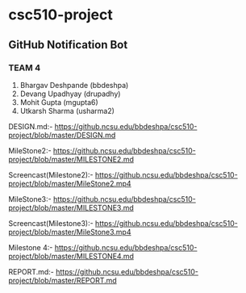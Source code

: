 # csc510-project

## GitHub Notification Bot


### TEAM 4

1. Bhargav Deshpande           (bbdeshpa) <br>
2. Devang Upadhyay             (drupadhy) <br>
3. Mohit Gupta                 (mgupta6) <br>
4. Utkarsh Sharma              (usharma2) <br>

DESIGN.md:- https://github.ncsu.edu/bbdeshpa/csc510-project/blob/master/DESIGN.md <br>

MileStone2:- https://github.ncsu.edu/bbdeshpa/csc510-project/blob/master/MILESTONE2.md <br>

Screencast(Milestone2):- https://github.ncsu.edu/bbdeshpa/csc510-project/blob/master/MileStone2.mp4 <br>

MileStone3:- https://github.ncsu.edu/bbdeshpa/csc510-project/blob/master/MILESTONE3.md <br>

Screencast(Milestone3):- https://github.ncsu.edu/bbdeshpa/csc510-project/blob/master/MileStone3.mp4 <br>

Milestone 4:- https://github.ncsu.edu/bbdeshpa/csc510-project/blob/master/MILESTONE4.md <br>

REPORT.md:- https://github.ncsu.edu/bbdeshpa/csc510-project/blob/master/REPORT.md <br>

